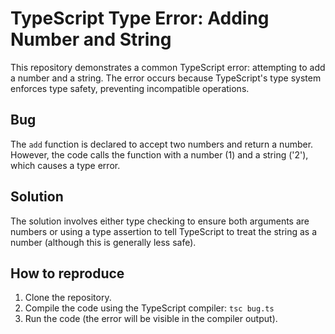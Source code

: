 # TypeScript Type Error: Adding Number and String

This repository demonstrates a common TypeScript error: attempting to add a number and a string. The error occurs because TypeScript's type system enforces type safety, preventing incompatible operations.

## Bug
The `add` function is declared to accept two numbers and return a number.  However, the code calls the function with a number (1) and a string ('2'), which causes a type error.

## Solution
The solution involves either type checking to ensure both arguments are numbers or using a type assertion to tell TypeScript to treat the string as a number (although this is generally less safe).

## How to reproduce
1. Clone the repository.
2. Compile the code using the TypeScript compiler: `tsc bug.ts`
3. Run the code (the error will be visible in the compiler output).